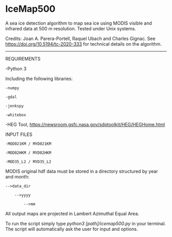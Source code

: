 # IceMap500

A sea ice detection algorithm to map sea ice using MODIS visible and infrared data at 500 m resolution. Tested under Unix systems.

Credits: Joan A. Parera-Portell, Raquel Ubach and Charles Gignac.
See https://doi.org/10.5194/tc-2020-333 for technical details on the algorithm.
***********************************************************************************************************************************

REQUIREMENTS

-Python 3

  Including the following libraries:
  
    -numpy
    
    -gdal
    
    -jenkspy
    
    -whitebox

-HEG Tool, https://newsroom.gsfc.nasa.gov/sdptoolkit/HEG/HEGHome.html


INPUT FILES

    -MOD021KM / MYD021KM

    -MOD02HKM / MYD02HKM

    -MOD35_L2 / MYD35_L2
  
  
MODIS original hdf data must be stored in a directory structured by year and month:
  
    -->data_dir
  
        -->yyyy
      
            -->mm

All output maps are projected in Lambert Azimuthal Equal Area.

To run the script simply type *python3 [path]/icemap500.py* in your terminal. The script will automatically ask the
user for input and options.
